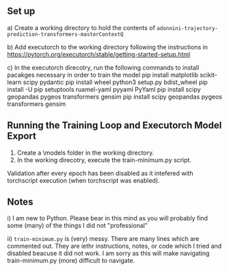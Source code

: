 
## Set up
a) Create a working directory to hold the contents of ```adonnini-trajectory-prediction-transformers-masterContextQ```

b) Add executorch to the working directory following the instructions in
https://pytorch.org/executorch/stable/getting-started-setup.html

c) In the executorch direcotry, run the following commands to install pacakges necessary in order to train the model
pip install matplotlib scikit-learn scipy pydantic
pip install wheel
python3 setup.py bdist_wheel
pip install -U pip setuptools ruamel-yaml pyyaml PyYaml
pip install scipy geopandas pygeos transformers gensim
pip install scipy geopandas pygeos transformers gensim

## Running the Training Loop and Executorch Model Export
1. Create a \models folder in the working directory.
2. In the working direcotry, execute the train-minimum.py script. 

Validation after every epoch has been disabled as it intefered with torchscript execution (when torchscript was enabled).

## Notes
i) I am new to Python. Please bear in this mind as you will probably find some (many) of the things I did not "professional"

ii) ```train-minimum.py``` is (very) messy. There are many lines which are commented out. They are iethr instructions, notes, or code which I tried and disabled beacuse it did not work. I am sorry as this will make navigating train-minimum.py (more) difficult to navigate.


  


